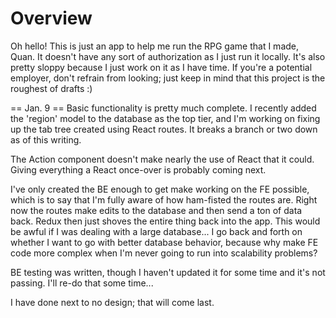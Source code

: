 # Overview

Oh hello! This is just an app to help me run the RPG game that I made, Quan. It doesn't have any sort of authorization as I just run it locally. It's also pretty sloppy because I just work on it as I have time. If you're a potential employer, don't refrain from looking; just keep in mind that this project is the roughest of drafts :)


== Jan. 9 ==
Basic functionality is pretty much complete. I recently added the 'region' model to the database as the top tier, and I'm working on fixing up the tab tree created using React routes. It breaks a branch or two down as of this writing.

The Action component doesn't make nearly the use of React that it could. Giving everything a React once-over is probably coming next.

I've only created the BE enough to get make working on the FE possible, which is to say that I'm fully aware of how ham-fisted the routes are. Right now the routes make edits to the database and then send a ton of data back. Redux then just shoves the entire thing back into the app. This would be awful if I was dealing with a large database... I go back and forth on whether I want to go with better database behavior, because why make FE code more complex when I'm never going to run into scalability problems?

BE testing was written, though I haven't updated it for some time and it's not passing. I'll re-do that some time...

I have done next to no design; that will come last.
